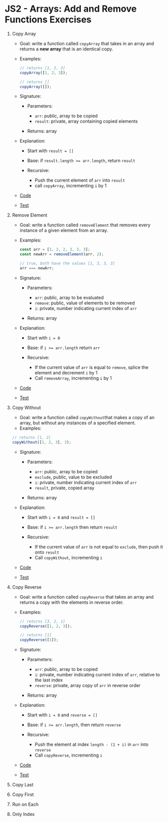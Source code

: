 # JS2 - Arrays: Add and Remove Functions Exercises

1. Copy Array

   - Goal: write a function called `copyArray` that takes in an array and returns a **new array** that is an identical copy.
   - Examples:

     ```js
     // returns [1, 2, 3]
     copyArray([1, 2, 3]);

     // returns []
     copyArray([]);
     ```

   - Signature:

     - Parameters:

       - `arr`: public, array to be copied
       - `result`: private, array containing copied elements

     - Returns: array

   - Explanation:

     - Start with `result = []`
     - Base: if `result.length >= arr.length`, return `result`
     - Recursive:

       - Push the current element of `arr` into `result`
       - call `copyArray`, incrementing `i` by 1

   - [Code](copy-array.js)
   - [Test](copy-array.test.js)

2. Remove Element

   - Goal: write a function called `removeElement` that removes every instance of a given element from an array.
   - Examples:

     ```js
     const arr = [1, 2, 2, 3, 3, 3];
     const newArr = removeElement(arr, 2);

     // true, both have the values [1, 3, 3, 3]
     arr === newArr;
     ```

   - Signature:

     - Parameters:

       - `arr`: public, array to be evaluated
       - `remove`: public, value of elements to be removed
       - `i`: private, number indicating current index of `arr`

     - Returns: array

   - Explanation:

     - Start with `i = 0`
     - Base: if `i >= arr.length` return `arr`
     - Recursive:

       - If the current value of `arr` is equal to `remove`, splice the element and decrement `i` by 1
       - Call `removeArray`, incrementing `i` by 1

   - [Code](remove-element.js)
   - [Test](remove-element.test.js)

3. Copy Without

   - Goal: write a function called `copyWithout`that makes a copy of an array, but without any instances of a specified element.
   - Examples:

   ```js
   // returns [1, 2]
   copyWithout([1, 2, 3], 3);
   ```

   - Signature:

     - Parameters:

       - `arr`: public, array to be copied
       - `exclude`, public, value to be excluded
       - `i`: private, number indicating current index of `arr`
       - `result`, private, copied array

     - Returns: array

   - Explanation:

     - Start with `i = 0` and `result = []`
     - Base: if `i >= arr.length` then return `result`
     - Recursive:

       - If the current value of `arr` is not equal to `exclude`, then push it onto `result`
       - Call `copyWithout`, incrementing `i`

   - [Code](copy-without.js)
   - [Test](copy-without.test.js)

4. Copy Reverse

   - Goal: write a function called `copyReverse` that takes an array and returns a copy with the elements in reverse order.
   - Examples:

     ```js
     // returns [3, 2, 1]
     copyReverse([1, 2, 3]);

     // returns [1]
     copyReverse([1]);
     ```

   - Signature:

     - Parameters:

       - `arr`: public, array to be copied
       - `i`: private, number indicating current index of `arr`, relative to the last index
       - `reverse`: private, array copy of `arr` in reverse order

     - Returns: array

   - Explanation:

     - Start with `i = 0` and `reverse = []`
     - Base: if `i >= arr.length`, then return `reverse`
     - Recursive:

       - Push the element at index `length - (1 + i)` in `arr` into `reverse`
       - Call `copyReverse`, incrementing `i`

   - [Code](copy-reverse.js)
   - [Test](copy-reverse.test.js)

5. Copy Last
6. Copy First
7. Run on Each
8. Only Index
